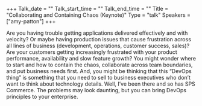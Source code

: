 +++
Talk_date = ""
Talk_start_time = ""
Talk_end_time = ""
Title = "Collaborating and Containing Chaos (Keynote)"
Type = "talk"
Speakers = ["amy-patton"]
+++

Are you having trouble getting applications delivered effectively and with velocity? Or maybe having production issues that cause frustration across all lines of business (development, operations, customer success, sales)? Are your customers getting increasingly frustrated with your product performance, availability and slow feature growth? You might wonder where to start and how to contain the chaos, collaborate across team boundaries, and put business needs first. And, you might be thinking that this “DevOps thing” is something that you need to sell to business executives who don’t want to think about technology details. Well, I’ve been there and so has SPS Commerce. The problems may look daunting, but you can bring DevOps principles to your enterprise.
